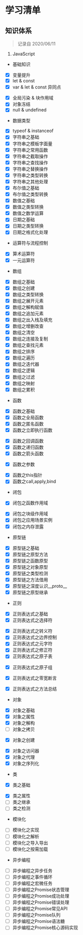 # 学习清单

## 知识体系

> 记录自 2020/06/11

1. JavaScript

- 基础知识

- [x] 变量提升
- [x] let & const
- [x] var & let & const 异同点
<!-- 06/13 -->
- [x] 全局污染 & 块作用域
- [x] 对象冻结
- [x] null & undefined

- 数据类型

- [x] typeof & instanceof
- [x] 字符串之基础
- [x] 字符串之模板字面量
- [x] 字符串之常用函数
- [x] 字符串之截取操作
- [x] 字符串之查找操作
- [x] 字符串之替换操作
- [x] 字符串之类型转换
- [x] 字符串之其他处理
- [x] 布尔值之基础
- [x] 布尔值之类型转换
- [x] 数值之基础
- [x] 数值之类型转换
- [x] 数值之数学运算
- [x] 日期之基础
- [x] 日期之类型转换
- [x] 日期之格式化处理

- 运算符与流程控制

- [x] 算术运算符
- [x] 一元运算符

<!-- 06/14 -->

- 数组

- [x] 数组之基础
- [x] 数组之创建
- [x] 数组之类型转换
- [x] 数组之展开元素
- [x] 数组之解构赋值
- [x] 数组之追加元素
- [x] 数组之出入栈及填充
- [x] 数组之增删改查
- [x] 数组之清空
- [x] 数组之连接及复制
- [x] 数组之查找元素
- [x] 数组之排序
- [x] 数组之遍历
- [x] 数组之迭代器
- [x] 数组之逻辑
- [x] 数组之过滤
- [x] 数组之映射
- [x] 数组之累积

- 函数

- [x] 函数之基础
- [x] 函数之全局函数
- [x] 函数之匿名函数
- [x] 函数之立即执行函数
<!-- 06/15 -->
- [x] 函数之回调函数
- [x] 函数之递归函数
- [x] 函数之箭头函数
<!-- 06/16 -->
- [x] 函数之参数
<!-- 06/17 -->
- [x] 函数之this指针
- [x] 函数之call,apply,bind

- 闭包
<!-- 06/18 -->
- [x] 闭包之函数作用域
<!-- 06/20 -->
- [x] 闭包之块级作用域
- [x] 闭包之应用场景实例
- [x] 闭包之内存泄露

- 原型链

- [x] 原型链之基础
- [x] 原型链之原型方法
- [x] 原型链之函数原型
- [x] 原型链之对象原型
- [x] 原型链之类型检测
- [x] 原型链之方法借用
- [x] 原型链之深度认识__proto__
- [x] 原型链之原型继承

- 正则

- [x] 正则表达式之基础
- [x] 正则表达式之选择符
<!-- 06/21 -->
- [x] 正则表达式之转义符
- [x] 正则表达式之边界控制
- [x] 正则表达式之元字符
- [x] 正则表达式之修正符
- [x] 正则表达式之原子表
<!-- 06/22 -->
- [x] 正则表达式之原子组
<!-- 06/23 -->
- [x] 正则表达式之零宽断言
<!-- 06/24 -->
<!-- 07/04 -->
- [x] 正则表达式之方法总结

- 对象
<!-- 07/13 -->
- [x] 对象之基础
- [x] 对象之属性
- [x] 对象之解构
- [ ] 对象之拷贝
<!-- 07/14 -->
- [x] 对象之创建
<!-- 07/26 -->
- [x] 对象之访问器
- [x] 对象之代理
- [x] 对象之序列化

- 类

- [x] 类之基础
<!-- 07/27 -->
- [x] 类之属性
- [ ] 类之继承
- [ ] 类之检测

- 模块化

- [ ] 模块化之实现
- [ ] 模块化之解析
- [ ] 模块化之导入导出
- [ ] 模块化之按需加载

- 异步编程

- [ ] 异步编程之异步任务
- [ ] 异步编程之事件循环
- [ ] 异步编程之宏微任务
- [ ] 异步编程之Promise状态管理
- [ ] 异步编程之Promise成功处理
- [ ] 异步编程之Promise错误处理
- [ ] 异步编程之Promise常见API
- [ ] 异步编程之Promise队列
- [ ] 异步编程之Promise语法糖
- [ ] 异步编程之Promise核心源码实现